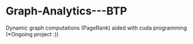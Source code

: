 # Graph-Analytics---BTP
Dynamic graph computations (PageRank) aided with cuda programming
(*Ongoing project :))
